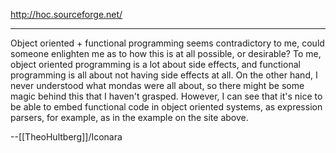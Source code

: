 http://hoc.sourceforge.net/

----

Object oriented + functional programming seems contradictory to me, could someone enlighten me as to how this is at all possible, or desirable? To me, object oriented programming is a lot about side effects, and functional programming is all about not having side effects at all. On the other hand, I never understood what mondas were all about, so there might be some magic behind this that I haven't grasped. However, I can see that it's nice to be able to embed functional code in object oriented systems, as expression parsers, for example, as in the example on the site above.

--[[TheoHultberg]]/Iconara